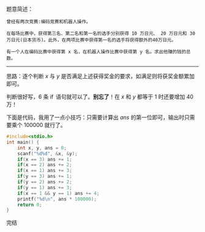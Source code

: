 题意简述：
```
曾经有两次竞赛:编码竞赛和机器人操作。

在每场比赛中，获得第三名、第二名和第一名的选手分别获得 10 万日元、 20 万日元和 30万日元(日本货币)。此外，在两项比赛中获得第一名的选手将获得额外的40万日元。

有一个人在编码比赛中获得第 x 名，在机器人操作比赛中获得第 y 名。求出他赚的钱的总数。
```


------------

思路：逐个判断 $x$ 与 $y$ 是否满足上述获得奖金的要求，如满足则将获奖金额累加即可。

判断很好写，$6$ 条 $\operatorname{if}$ 语句就可以了。**别忘了**！在 $x$ 和 $y$ 都等于 $1$ 时还要增加 $40$ 万！

下面是代码，我用了一点小技巧：只需要计算出 $ans$ 的第一位即可，输出时只需要乘个 $100000$ 就行了。

```cpp
#include<stdio.h>
int main() {
    int x, y, ans = 0;
    scanf("%d%d", &x, &y);
    if(x == 3) ans += 1;
    if(x == 2) ans += 2;
    if(x == 1) ans += 3;
    if(y == 3) ans += 1;
    if(y == 2) ans += 2;
    if(y == 1) ans += 3;
    if(x == 1 && y == 1) ans += 4;
    printf("%d\n", ans * 100000);
    return 0;
} 
```

完结